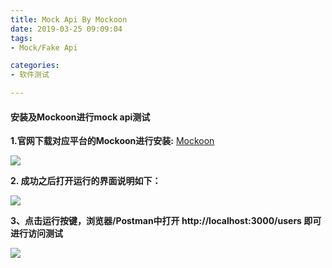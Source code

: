 ```yaml
---
title: Mock Api By Mockoon
date: 2019-03-25 09:09:04
tags: 
- Mock/Fake Api

categories:
- 软件测试

---
```



####  安装及Mockoon进行mock api测试


**1.官网下载对应平台的Mockoon进行安装:**
[Mockoon](https://mockoon.com/#download)

![](https://gitee.com/kolenj/BlogImages/raw/master/20200527185609.png)

**2. 成功之后打开运行的界面说明如下：**

![](https://gitee.com/kolenj/BlogImages/raw/master/20200527195324.png)

**3、点击运行按键，浏览器/Postman中打开 http://localhost:3000/users 即可进行访问测试**

![](https://gitee.com/kolenj/BlogImages/raw/master/20200527195837.png)
       